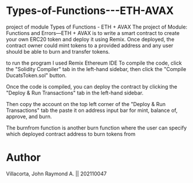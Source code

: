 # Types-of-Functions---ETH-AVAX
project of module Types of Functions - ETH + AVAX
The project of Module: Functions and Errors—ETH + AVAX is to write a smart contract to create your own ERC20 token and deploy it using Remix. Once deployed, the contract owner could mint tokens to a provided address and any user should be able to burn and transfer tokens.

to run the program I used Remix Ethereum IDE
To compile the code, click the "Solidity Compiler" tab in the left-hand sidebar, then click the "Compile DucatsToken.sol" button.

Once the code is compiled, you can deploy the contract by clicking the "Deploy & Run Transactions" tab in the left-hand sidebar.

Then copy the account on the top left corner of the "Deploy & Run Transactions" tab the paste it on address input bar for mint, balance of, approve, and burn. 

The burnfrom function is another burn function where the user can specify which deployed contract address to burn tokens from

# Author 
Villacorta, John Raymond A. || 202110047
